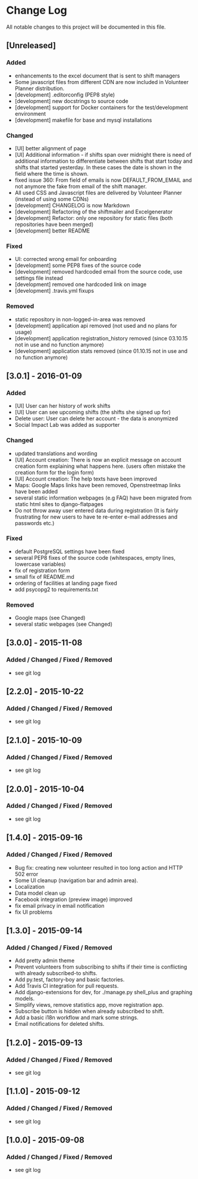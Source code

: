 # Change Log
All notable changes to this project will be documented in this file.

## [Unreleased]
### Added
- enhancements to the excel document that is sent to shift managers
- Some javascript files from different CDN are now included in Volunteer Planner distribution. 
- [development] .editorconfig (PEP8 style)
- [development] new docstrings to source code
- [development] support for Docker containers for the test/development environment
- [development] makefile for base and mysql installations

### Changed
- [UI] better alignment of page
- [UI] Additional information - if shifts span over midnight there is need of additional information to differentiate between shifts that start today and shifts that started yesterday. In these cases the date is shown in the field where the time is shown. 
- fixed issue 360: From field of emails is now DEFAULT_FROM_EMAIL and not anymore the fake from email of the shift manager.
- All used CSS and Javascript files are delivered by Volunteer Planner (instead of using some CDNs)
- [development] CHANGELOG is now Markdown
- [development] Refactoring of the shiftmailer and Excelgenerator
- [development] Refactor: only one repository for static files (both repositories have been merged)
- [development] better README

### Fixed
- UI: corrected wrong email for onboarding
- [development] some PEP8 fixes of the source code
- [development] removed hardcoded email from the source code, use settings file instead
- [development] removed one hardcoded link on image
- [development] .travis.yml fixups

### Removed
- static repository in non-logged-in-area was removed
- [development] application api removed (not used and no plans for usage)
- [development] application registration_history removed (since 03.10.15 not in use and no function anymore)
- [development] application stats removed (since 01.10.15 not in use and no function anymore)

## [3.0.1] - 2016-01-09
### Added
- [UI] User can her history of work shifts
- [UI] User can see upcoming shifts (the shifts she signed up for)
- Delete user: User can delete her account - the data is anonymized
- Social Impact Lab was added as supporter

### Changed
- updated translations and wording
- [UI] Account creation: There is now an explicit message on account creation form explaining what happens here. (users often mistake the creation form for the login form)
- [UI] Account creation: The help texts have been improved
- Maps: Google Maps links have been removed, Openstreetmap links have been added
- several static information webpages (e.g FAQ) have been migrated from static html sites to django-flatpages
- Do not throw away user entered data during registration (It is fairly frustrating for new users to have te re-enter e-mail
addresses and passwords etc.)

### Fixed
- default PostgreSQL settings have been fixed
- several PEP8 fixes of the source code (whitespaces, empty lines, lowercase variables)
- fix of registration form
- small fix of README.md
- ordering of facilities at landing page fixed
- add psycopg2 to requirements.txt

### Removed
- Google maps (see Changed)
- several static webpages (see Changed)

## [3.0.0] - 2015-11-08
### Added / Changed / Fixed / Removed
- see git log

## [2.2.0] - 2015-10-22
### Added / Changed / Fixed / Removed
- see git log

## [2.1.0] - 2015-10-09
### Added / Changed / Fixed / Removed
- see git log

## [2.0.0] - 2015-10-04
### Added / Changed / Fixed / Removed
- see git log

## [1.4.0] - 2015-09-16
### Added / Changed / Fixed / Removed
- Bug fix: creating new volunteer resulted in too long action and HTTP 502 error
- Some UI cleanup (navigation bar and admin area).
- Localization
- Data model clean up
- Facebook integration (preview image) improved
- fix email privacy in email notification
- fix UI problems

## [1.3.0] - 2015-09-14
### Added / Changed / Fixed / Removed
- Add pretty admin theme
- Prevent volunteers from subscribing to shifts if their time is conflicting with already
  subscribed-to shifts.
- Add py.test, factory-boy and basic factories.
- Add Travis CI integration for pull requests.
- Add django-extensions for dev, for ./manage.py shell_plus and graphing models.
- Simplify views, remove statistics app, move registration app.
- Subscribe button is hidden when already subscribed to shift.
- Add a basic i18n workflow and mark some strings.
- Email notifications for deleted shifts.

## [1.2.0] - 2015-09-13
### Added / Changed / Fixed / Removed
- see git log

## [1.1.0] - 2015-09-12
### Added / Changed / Fixed / Removed
- see git log

## [1.0.0] - 2015-09-08
### Added / Changed / Fixed / Removed
- see git log
